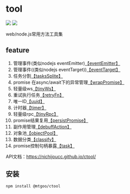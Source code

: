 # tool
[![](https://img.shields.io/badge/npm-0.0.16-blue)](https://www.npmjs.com/package/@mtgoo/ctool)
![](https://img.shields.io/badge/license-MIT-green)

web/node.js常用方法工具集

## feature
1. 管理事件(类似nodejs eventEmitter)[【eventEmitter】](https://nichijoucc.github.io/ctool/classes/eventemitter.html)
2. 管理事件((类似nodejs eventTarget))[【eventTarget】](https://nichijoucc.github.io/ctool/classes/eventtarget.html)
3. 任务分割[【tasksSplite】](https://nichijoucc.github.io/ctool/globals.html#taskssplite)
4. promise 在async/await下的异常管理[【wrapPromise】](https://nichijoucc.github.io/ctool/globals.html#wrappromise)
5. 轻量级ws[【tinyWs】](https://nichijoucc.github.io/ctool/classes/tinyws.html)
6. 重试执行任务[【retryFn】](https://nichijoucc.github.io/ctool/globals.html#retryfn)
7. 唯一ID[【uuid】](https://nichijoucc.github.io/ctool/globals.html#uuid)
8. 计时器[【timer】](https://nichijoucc.github.io/ctool/classes/timer.html)
9. 轻量级rpc[【tinyRpc】](https://nichijoucc.github.io/ctool/classes/tinyrpc_ws.html)
10. promise结果复用[【persistPromise】](https://nichijoucc.github.io/ctool/classes/persistpromise.html)
11. 副作用管理[【debuffAction】](https://nichijoucc.github.io/ctool/classes/debuffaction.html)
12. 对象池[【objectPool】](https://nichijoucc.github.io/ctool/classes/objectpool.html)
13. 数据分类[【classify】](https://nichijoucc.github.io/ctool/classes/classify.html)
14. promise控制句柄暴露[【task】](https://nichijoucc.github.io/ctool/classes/task.html)



API文档：https://nichijoucc.github.io/ctool/

## 安装
``npm install @mtgoo/ctool``
